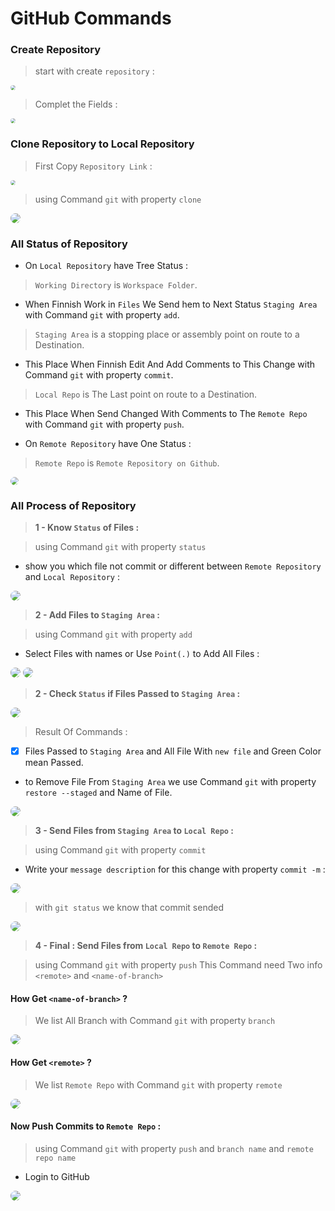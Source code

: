 # GitHub Commands

### Create Repository
> start with create `repository` :

<img src=".\assets\01.png" style="zoom:50%;border-radius: 10px;" />

> Complet the Fields :

<img src=".\assets\02.png" style="zoom:50%;border-radius: 10px;" />

### Clone Repository to Local Repository
> First Copy `Repository Link` :

<img src=".\assets\03.png" style="zoom:50%;border-radius: 10px;" />

> using Command `git` with property `clone`

<img src=".\assets\04.png" style="border-radius: 10px;" />

### All Status of Repository
* On `Local Repository` have Tree Status :
> `Working Directory` is `Workspace Folder`.
* When Finnish Work in `Files` We Send hem to Next Status `Staging Area` with Command `git` with property `add`.
> `Staging Area` is a stopping place or assembly point on route to a Destination.
* This Place When Finnish Edit And Add Comments to This Change with Command `git` with property `commit`.
> `Local Repo` is The Last point on route to a Destination.
* This Place When Send Changed With Comments to The `Remote Repo` with Command `git` with property `push`.



* On `Remote Repository` have One Status :
> `Remote Repo` is `Remote Repository on Github`.


<img src=".\assets\05.png" style="zoom:80%;border-radius: 10px;" />


### All Process of Repository
> **1 - Know `Status` of Files :**

> using Command `git` with property `status`
* show you which file not commit or different between `Remote Repository` and `Local Repository` :

<img src=".\assets\06.png" style="border-radius: 10px;" />

> **2 - Add Files to `Staging Area` :**

> using Command `git` with property `add`
* Select Files with names or Use `Point(.)` to Add All Files :

<img src=".\assets\07.png" style="border-radius: 10px;" />

<img src=".\assets\08.png" style="border-radius: 10px;" />

> **2 - Check `Status` if Files Passed to `Staging Area` :**

<img src=".\assets\09.png" style="border-radius: 10px;" />

> Result Of Commands :
- [x] Files Passed to `Staging Area` and All File With `new file` and Green Color mean Passed.
* to Remove File From `Staging Area` we use Command `git` with property `restore --staged` and Name of File.

<img src=".\assets\10.png" style="border-radius: 10px;" />

> **3 - Send Files from `Staging Area` to `Local Repo` :**

> using Command `git` with property `commit`
* Write your `message description` for this change with property `commit -m` :

<img src=".\assets\11.png" style="border-radius: 10px;" />

> with `git status` we know that commit sended 

<img src=".\assets\12.png" style="border-radius: 10px;" />

> **4 - Final : Send Files from `Local Repo` to `Remote Repo` :**

> using Command `git` with property `push`
> This Command need Two info `<remote>` and `<name-of-branch>`

#### How Get `<name-of-branch>` ?

> We list All Branch  with Command `git` with property `branch`

<img src=".\assets\13.png" style="border-radius: 10px;" />

#### How Get `<remote>` ?

> We list `Remote Repo` with Command `git` with property `remote`

<img src=".\assets\14.png" style="border-radius: 10px;" />

#### Now Push Commits to `Remote Repo` :

> using Command `git` with property `push` and `branch name` and `remote repo name`
* Login to GitHub

<img src=".\assets\15.png" style="border-radius: 10px;" />

